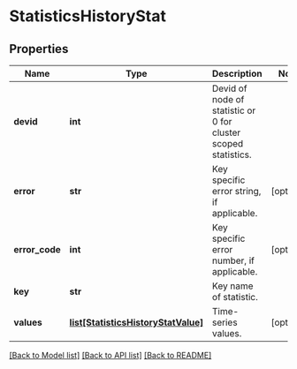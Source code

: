 # StatisticsHistoryStat

## Properties
Name | Type | Description | Notes
------------ | ------------- | ------------- | -------------
**devid** | **int** | Devid of node of statistic or 0 for cluster scoped statistics. | 
**error** | **str** | Key specific error string, if applicable. | [optional] 
**error_code** | **int** | Key specific error number, if applicable. | [optional] 
**key** | **str** | Key name of statistic. | 
**values** | [**list[StatisticsHistoryStatValue]**](StatisticsHistoryStatValue.md) | Time-series values. | [optional] 

[[Back to Model list]](../README.md#documentation-for-models) [[Back to API list]](../README.md#documentation-for-api-endpoints) [[Back to README]](../README.md)


